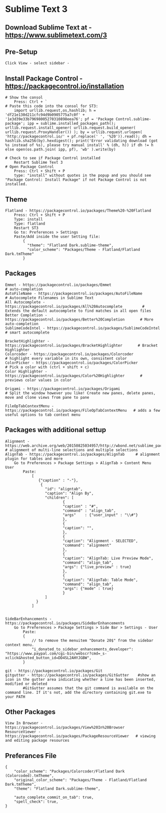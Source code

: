 # Sublime Text 3

## Download Sublime Text at - https://www.sublimetext.com/3

## Pre-Setup
	Click View - select sidebar -

## Install Package Control - https://packagecontrol.io/installation
	# Show the consol
		Press: Ctrl + `
	# Paste this code into the consol for ST3:
		import urllib.request,os,hashlib; h = 'df21e130d211cfc94d9b0905775a7c0f' + '1e3d39e33b79698005270310898eea76'; pf = 'Package Control.sublime-package'; ipp = sublime.installed_packages_path(); urllib.request.install_opener( urllib.request.build_opener( urllib.request.ProxyHandler()) ); by = urllib.request.urlopen( 'http://packagecontrol.io/' + pf.replace(' ', '%20')).read(); dh = hashlib.sha256(by).hexdigest(); print('Error validating download (got %s instead of %s), please try manual install' % (dh, h)) if dh != h else open(os.path.join( ipp, pf), 'wb' ).write(by)

	# Check to see if Package Control installed
		Restart Sublime Text 3
	# Open Package Control
		Press: Ctrl + Shift + P
		type: "install" without quotes in the popup and you should see "Package Control: Install Package" if not Package Control is not installed.


## Theme
	Flatland - https://packagecontrol.io/packages/Theme%20-%20Flatland
		Press: Ctrl + Shift + P
		Type: install
		Type: flatland
		Restart ST3
		Go to: Preferences > Settings
		Paste/Add inside the user Setting file:
			{
			  "theme": "Flatland Dark.sublime-theme",
			  "color_scheme": "Packages/Theme - Flatland/Flatland Dark.tmTheme"
			}


## Packages 
	Emmet - https://packagecontrol.io/packages/Emmet                                 # auto-completion
	AutoFileName - https://packagecontrol.io/packages/AutoFileName                   # Autocomplete Filenames in Sublime Text
	All Autocomplete - https://packagecontrol.io/packages/All%20Autocomplete         # Extends the default autocomplete to find matches in all open files
	Better Completion - https://packagecontrol.io/packages/Better%20Completion       # More auto-completion
	SublimeCodeIntel - https://packagecontrol.io/packages/SublimeCodeIntel           # smart autocomplete

	BracketHighlighter - https://packagecontrol.io/packages/BracketHighlighter       # Bracket Highlighter
	Colorcoder - https://packagecontrol.io/packages/Colorcoder                       # highlight every variable in its own, consistent color
	ColorPicker - https://packagecontrol.io/packages/ColorPicker                     # Pick a color with (ctrl + shift + c)
	Color Highlighter - https://packagecontrol.io/packages/Color%20Highlighter       # previews color values in color

	Origami - https://packagecontrol.io/packages/Origami                             # Split the window however you like! Create new panes, delete panes, move and clone views from pane to pane	
	
	FileOpTabContextMenu - https://packagecontrol.io/packages/FileOpTabContextMenu 	 # adds a few useful options to tab context menu


## Packages with additional settup
	Alignment - https://web.archive.org/web/20150825034957/http://wbond.net/sublime_packages/alignment 	# alignment of multi-line selections and multiple selections
	Align​Tab - https://packagecontrol.io/packages/AlignTab 	# alignment plugin for tables and more
		Go to Preferences > Package Settings > Align​Tab > Content Menu User
			Paste:
				[
				   {"caption" : "-"},
				    {
				      "id": "aligntab",
				      "caption": "Align By",
				      "children": [
				              {
				              "caption" : "#",
				              "command" : "align_tab",
				              "args"    : {"user_input" : "\\#"}
				              },
				              {
				              "caption": "",
				              },
				              {
				              "caption": "Alignment - SELECTED",
				              "command": "alignment"
				              },
				              {
				              "caption": "AlignTab: Live Preview Mode",
				              "command": "align_tab",
				              "args": {"live_preview" : true}
				              },
				              {
				              "caption": "AlignTab: Table Mode",
				              "command": "align_tab",
				              "args": {"mode" : true}
				              }
				      ]
				  }
				]
			

	Side​Bar​Enhancements - https://packagecontrol.io/packages/SideBarEnhancements
		Go to Preferences > Package Settings > Side Bar > Settings - User
			Paste:
			{
				// to remove the menuitem "Donate 20$" from the sidebar context menu.
				"i_donated_to_sidebar_enhancements_developer": "https://www.paypal.com/cgi-bin/webscr?cmd=_s-xclick&hosted_button_id=DD4SL2AHYJGBW",
			}

	git - https://packagecontrol.io/packages/Git
	gitgutter - https://packagecontrol.io/packages/GitGutter 	#show an icon in the gutter area indicating whether a line has been inserted, modified or deleted
			#GitGutter assumes that the git command is available on the command line. If it's not, add the directory containing git.exe to your PATH

## Other Packages
	View In Browser - https://packagecontrol.io/packages/View%20In%20Browser
	ResourceViewer - https://packagecontrol.io/packages/PackageResourceViewer 	# viewing and editing package resources


## Preferances File
	{
		"color_scheme": "Packages/Colorcoder/Flatland Dark (Colorcoded).tmTheme",
		"original_color_scheme": "Packages/Theme - Flatland/Flatland Dark.tmTheme",
		"theme": "Flatland Dark.sublime-theme",
		
		"auto_complete_commit_on_tab": true,
		"spell_check": true,
	}

